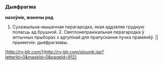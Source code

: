 ### Дыяфрагма
**назоўнік, жаночы род**

1. Сухажыльна-мышачная перагародка, якая аддзяляе грудную поласць ад брушной. 2. Святлонепранікальная перагародка ў аптычных прыборах з адтулінай для прапускання пучка прамянёў. || прыметнік: дыяфрагмавы.

<a rel="author">[http://rv-blr.com/](http://rv-blr.com/slounik.jsp?letterId=0&maskId=0&pageId=912)</a>
